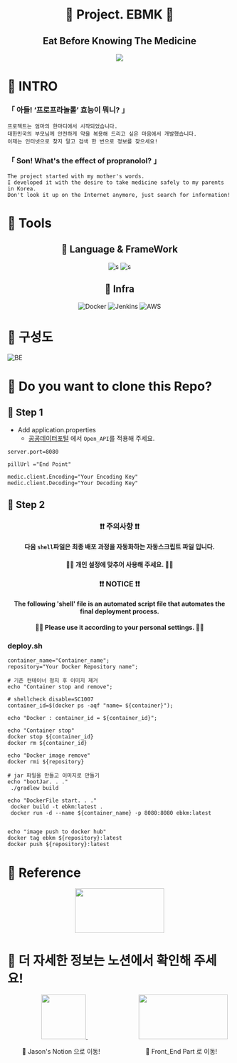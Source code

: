 <div align="center">

# 💊 Project. EBMK 💊

## Eat Before Knowing The Medicine

![](presentation/pngegg.ico)

</div>

# 💊 INTRO
### 「 아들! ‘프로프라놀롤’ 효능이 뭐니? 」

    프로젝트는 엄마의 한마디에서 시작되었습니다.
    대한민국의 부모님께 안전하게 약을 복용해 드리고 싶은 마음에서 개발했습니다.
    이제는 인터넷으로 찾지 말고 검색 한 번으로 정보를 찾으세요!

### 「 Son! What's the effect of propranolol? 」

    The project started with my mother's words.
    I developed it with the desire to take medicine safely to my parents in Korea.
    Don't look it up on the Internet anymore, just search for information!


# 💊 Tools

<div align="center">

## 🍃 Language & FrameWork

![s](https://img.shields.io/badge/Java-ED8B00?style=for-the-badge&logo=java&logoColor=white)
![s](https://img.shields.io/badge/SPRINGBOOT-6DB33F?style=for-the-badge&logo=SPRINGBOOT&logoColor=white)
## 🍃 Infra

![Docker](https://img.shields.io/badge/docker-2496ED.svg?style=for-the-badge&logo=docker&logoColor=white)
![Jenkins](https://img.shields.io/badge/jenkins-D24939.svg?style=for-the-badge&logo=jenkins&logoColor=white)
![AWS](https://img.shields.io/badge/AWS-232F3E.svg?style=for-the-badge&logo=amazon-aws&logoColor=white)

</div>

# 💊 구성도
![BE](https://user-images.githubusercontent.com/65659478/167803880-ca17061c-7949-4d4c-b3ca-81d38b3a0dbc.png)


# 💊 Do you want to clone this Repo?
## 🍃 Step 1
- Add application.properties
  - [공공데이터포털](https://www.data.go.kr/) 에서 `Open_API`를 적용해 주세요. 

```properties
server.port=8080

pillUrl ="End Point"

medic.client.Encoding="Your Encoding Key"
medic.client.Decoding="Your Decoding Key"
```


## 🍃 Step 2

<div align="center">

### ❗❗ 주의사항 ❗❗

#### 다음 `shell`파일은 최종 배포 과정을 자동화하는 자동스크립트 파일 입니다.
#### 🙅‍♂️ 개인 설정에 맞추어 사용해 주세요. 🙅‍♂️

### ❗❗ NOTICE ❗❗


#### The following 'shell' file is an automated script file that automates the final deployment process.

#### 🙅‍♂️  Please use it according to your personal settings. 🙅‍♂️
</div>

### deploy.sh

```shell
container_name="Container_name";
repository="Your Docker Repository name";

# 기존 컨테이너 정지 후 이미지 제거
echo "Container stop and remove";

# shellcheck disable=SC1007
container_id=$(docker ps -aqf "name= ${container}");

echo "Docker : container_id = ${container_id}";

echo "Container stop"
docker stop ${container_id}
docker rm ${container_id}

echo "Docker image remove"
docker rmi ${repository}

# jar 파일을 만들고 이미지로 만들기
echo "bootJar. . ."
 ./gradlew build

echo "DockerFile start. . ."
 docker build -t ebkm:latest .
 docker run -d --name ${container_name} -p 8080:8080 ebkm:latest


echo "image push to docker hub"
docker tag ebkm ${repository}:latest
docker push ${repository}:latest

```

# 💊 Reference
<div align="center">

<img width="200" height="100" src="https://openmate-on.com/data-on/upload/origin-site-logo/%EA%B3%B5%EA%B3%B5%EB%8D%B0%EC%9D%B4%ED%84%B0%ED%8F%AC%ED%84%B8.png">


</div>

# 💊 더 자세한 정보는 노션에서 확인해 주세요!

<div align="center">
&nbsp;&nbsp;&nbsp;&nbsp;&nbsp;&nbsp;&nbsp;&nbsp;&nbsp;&nbsp;&nbsp;&nbsp;&nbsp;&nbsp;&nbsp;&nbsp;
<a href="https://json0506.notion.site/EBKM-c2fde8692fec4cafb1ac7c647adb7598">
<img width="100" height="100" src="https://www.inthenews.co.kr/data/photos/uploads/2020/08/%EC%9D%B4%EB%AF%B8%EC%A7%80-%EB%85%B8%EC%85%98-%EB%A1%9C%EA%B3%A0.jpg">
</a>
&nbsp;&nbsp;&nbsp;&nbsp;&nbsp;&nbsp;&nbsp;&nbsp;&nbsp;&nbsp;&nbsp;&nbsp;&nbsp;&nbsp;&nbsp;&nbsp;&nbsp;&nbsp;&nbsp;&nbsp;&nbsp;&nbsp;&nbsp;&nbsp;&nbsp;&nbsp;&nbsp;&nbsp;
<a href="https://github.com/KIM-JS-95/PillInfoservice_FE">
<img width="200" height="100" src="https://velog.velcdn.com/images/gil0127/post/857b454c-74a1-4fbc-b00f-3d0aff6f1a55/111111111.png">
</a>

🔺 Jason's Notion 으로 이동! &nbsp;&nbsp;&nbsp;&nbsp;&nbsp;&nbsp;&nbsp;&nbsp;&nbsp;&nbsp;&nbsp;&nbsp;&nbsp;&nbsp;&nbsp;&nbsp;&nbsp;&nbsp;&nbsp;&nbsp;&nbsp;&nbsp;&nbsp;&nbsp; 🔺 Front_End Part 로 이동!

</div>